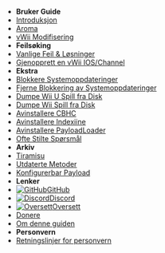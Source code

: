 - **Bruker Guide**
- [Introduksjon](introduction)
- [Aroma](aroma/getting-started)
- [vWii Modifisering](vwii/sd-preparation)
- **Feilsøking**
- [Vanlige Feil & Løsninger](common-issues-fixes)
- [Gjenopprett en vWii IOS/Channel](recover-vwii-ioses-channels)
- **Ekstra**
- [Blokkere Systemoppdateringer](block-updates)
- [Fjerne Blokkering av Systemoppdateringer](unblock-updates)
- [Dumpe Wii U Spill fra Disk](dump-games)
- [Dumpe Wii Spill fra Disk](dump-wii-games)
- [Avinstallere CBHC](uninstall-cbhc)
- [Avinstallere Indexiine](uninstall-indexiine)
- [Avinstallere PayloadLoader](uninstall-payloadloader)
- [Ofte Stilte Spørsmål](faq)
- **Arkiv**
- [Tiramisu](archive/tiramisu/sd-preparation)
- [Utdaterte Metoder](archive/cfw-choice)
- [Konfigurerbar Payload](configurable-payload)
- **Lenker**
- [![GitHub](https://icongr.am/simple/github.svg?color=808080&size=16)GitHub](https://github.com/hacks-guide/Guide-WiiU)
- [![Discord](https://icongr.am/simple/discord.svg?colored&size=16)Discord](https://discord.gg/C29hYvh)
- [![Oversett](https://icongr.am/material/translate.svg?color=808080&size=16)Oversett](https://hacks-guide.crowdin.com/u/projects/10)
- [Donere](donations)
- [Om denne guiden](about)
- **Personvern**
- [Retningslinjer for personvern](privacy-policy)
